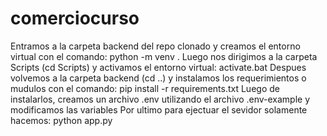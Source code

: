 # comerciocurso

Entramos a la carpeta backend del repo clonado y creamos el entorno virtual con el comando: python -m venv . 
Luego nos dirigimos a la carpeta Scripts (cd Scripts) y activamos el entorno virtual: activate.bat
Despues volvemos a la carpeta backend (cd ..) y instalamos los requerimientos o mudulos con el comando: pip install -r requirements.txt
Luego de instalarlos, creamos un archivo .env utilizando el archivo .env-example y modificamos las variables
Por ultimo para ejectuar el sevidor solamente hacemos: python app.py
